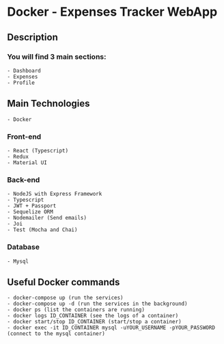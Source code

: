 # Docker - Expenses Tracker WebApp

## Description

### You will find 3 main sections:

    - Dashboard
    - Expenses
    - Profile

## Main Technologies

    - Docker

### Front-end

    - React (Typescript)
    - Redux
    - Material UI

### Back-end

    - NodeJS with Express Framework
    - Typescript
    - JWT + Passport
    - Sequelize ORM
    - Nodemailer (Send emails)
    - Joi
    - Test (Mocha and Chai)

### Database

    - Mysql

## Useful Docker commands

    - docker-compose up (run the services)
    - docker-compose up -d (run the services in the background)
    - docker ps (list the containers are running)
    - docker logs ID_CONTAINER (see the logs of a container)
    - docker start/stop ID_CONTAINER (start/stop a container)
    - docker exec -it ID_CONTAINER mysql -uYOUR_USERNAME -pYOUR_PASSWORD (connect to the mysql container)
